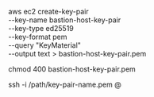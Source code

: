 
aws ec2 create-key-pair \
    --key-name bastion-host-key-pair \
    --key-type ed25519 \
    --key-format pem \
    --query "KeyMaterial" \
    --output text > bastion-host-key-pair.pem

chmod 400 bastion-host-key-pair.pem

ssh -i /path/key-pair-name.pem <defaulUserInstanceName>@<public-dns>



